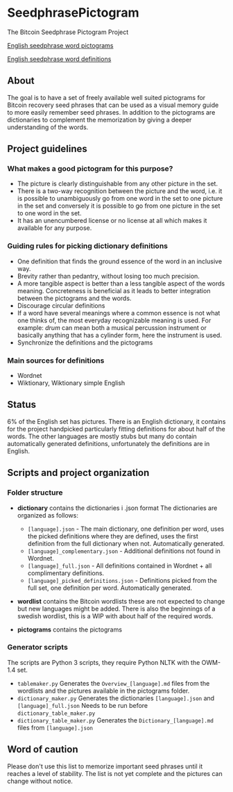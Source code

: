 # SeedphrasePictogram
The Bitcoin Seedphrase Pictogram Project

[English seedphrase word pictograms](Overview_English.md)

[English seedphrase word definitions](Dictionary_english.md)


## About
The goal is to have a set of freely available well suited pictograms for Bitcoin recovery seed phrases that can be used as a visual memory guide to more easily remember seed phrases.
In addition to the pictograms are dictionaries to complement the memorization by giving a deeper understanding of the words.

## Project guidelines
### What makes a good pictogram for this purpose?
* The picture is clearly distinguishable from any other picture in the set.
* There is a two-way recognition between the picture and the word, i.e. it is possible to unambiguously go from one word in the set to one picture in the set and conversely it is possible to go from one picture in the set to one word in the set.
* It has an unencumbered license or no license at all which makes it available for any purpose.

### Guiding rules for picking dictionary definitions
* One definition that finds the ground essence of the word in an inclusive way.
* Brevity rather than pedantry, without losing too much precision.
* A more tangible aspect is better than a less tangible aspect of the words meaning. Concreteness is beneficial as it leads to better integration between the pictograms and the words.
* Discourage circular definitions
* If a word have several meanings where a common essence is not what one thinks of, the most everyday recognizable meaning is used.
    For example: _drum_ can mean both a musical percussion instrument or basically anything that has a cylinder form, here the instrument is used.
* Synchronize the definitions and the pictograms

### Main sources for definitions
* Wordnet
* Wiktionary, Wiktionary simple English

## Status
6% of the English set has pictures.
There is an English dictionary, it contains for the project handpicked particularly fitting definitions for about half of the words.
The other languages are mostly stubs but many do contain automatically generated definitions, unfortunately the definitions are in English.

## Scripts and project organization
### Folder structure
* **dictionary** contains the dictionaries i .json format
The dictionaries are organized as follows:
  * `[language].json` - The main dictionary, one definition per word, uses the picked definitions where they are defined, uses the first definition from the full dictionary when not. Automatically generated.
  * `[language]_complementary.json` - Additional definitions not found in Wordnet.
  * `[language]_full.json` - All definitions contained in Wordnet + all complimentary definitions.
  * `[language]_picked_definitions.json` - Definitions picked from the full set, one definition per word. Automatically generated.

* **wordlist** contains the Bitcoin wordlists these are not expected to change but new languages might be added.
There is also the beginnings of a swedish wordlist, this is a WIP with about half of the required words.
* **pictograms** contains the pictograms

### Generator scripts
The scripts are Python 3 scripts, they require Python NLTK with the OWM-1.4 set.
* `tablemaker.py` Generates the `Overview_[language].md` files from the wordlists and the pictures available in the pictograms folder.
* `dictionary_maker.py` Generates the dictionaries `[language].json` and `[language]_full.json` Needs to be run before `dictionary_table_maker.py`
* `dictionary_table_maker.py` Generates the `Dictionary_[language].md` files from `[language].json`

## Word of caution
Please don't use this list to memorize important seed phrases until it reaches a level of stability.
The list is not yet complete and the pictures can change without notice.
